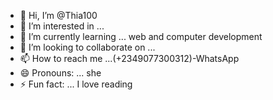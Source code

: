 - 👋 Hi, I’m @Thia100
- 👀 I’m interested in  ... 
- 🌱 I’m currently learning ... web and computer development 
- 💞️ I’m looking to collaborate on ...
- 📫 How to reach me ...(+2349077300312)-WhatsApp
- 😄 Pronouns: ... she 
- ⚡ Fun fact: ... I love reading 

<!---
Thia100/Thia100 is a ✨ special ✨ repository because its `README.md` (this file) appears on your GitHub profile.
You can click the Preview link to take a look at your changes.
--->

